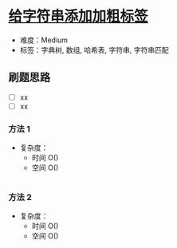 # [给字符串添加加粗标签](https://leetcode-cn.com/problems/add-bold-tag-in-string/)

- 难度：Medium
- 标签：字典树, 数组, 哈希表, 字符串, 字符串匹配

## 刷题思路

- [ ] xx
- [ ] xx

### 方法 1

- 复杂度：
    - 时间 O()
    - 空间 O()

``` js

```

### 方法 2

- 复杂度：
    - 时间 O()
    - 空间 O()

``` js

```
